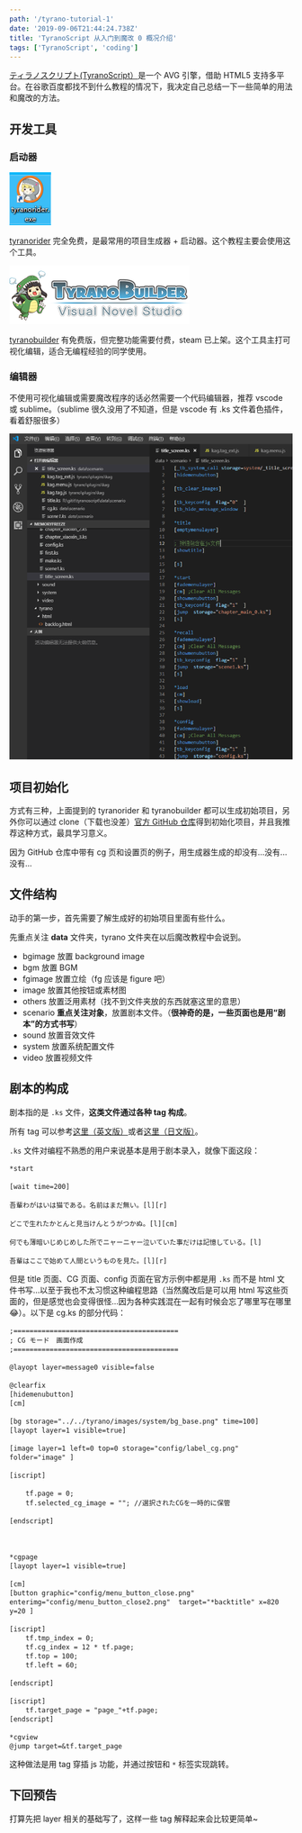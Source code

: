 ```yaml
---
path: '/tyrano-tutorial-1'
date: '2019-09-06T21:44:24.738Z'
title: 'TyranoScript 从入门到魔改 0 概况介绍'
tags: ['TyranoScript', 'coding']
---
```


[ティラノスクリプト(TyranoScript）](https://tyrano.jp/)是一个 AVG 引擎，借助 HTML5 支持多平台。在谷歌百度都找不到什么教程的情况下，我决定自己总结一下一些简单的用法和魔改的方法。

## 开发工具

### 启动器

![](tyranorider.png)

[tyranorider](https://tyrano.jp/usage/tech/rider) 完全免费，是最常用的项目生成器 + 启动器。这个教程主要会使用这个工具。

![](tyranobuilder.png)

[tyranobuilder](https://b.tyrano.jp/) 有免费版，但完整功能需要付费，steam 已上架。这个工具主打可视化编辑，适合无编程经验的同学使用。

### 编辑器

不使用可视化编辑或需要魔改程序的话必然需要一个代码编辑器，推荐 vscode 或 sublime。（sublime 很久没用了不知道，但是 vscode 有 .ks 文件着色插件，看着舒服很多）

![](vscode.png)

## 项目初始化

方式有三种，上面提到的 tyranorider 和 tyranobuilder 都可以生成初始项目，另外你可以通过 clone（下载也没差）[官方 GitHub 仓库](https://github.com/ShikemokuMK/tyranoscript)得到初始化项目，并且我推荐这种方式，最具学习意义。

因为 GitHub 仓库中带有 cg 页和设置页的例子，用生成器生成的却没有...没有...没有...

## 文件结构

动手的第一步，首先需要了解生成好的初始项目里面有些什么。

先重点关注 **data** 文件夹，tyrano 文件夹在以后魔改教程中会说到。

- bgimage 放置 background image
- bgm 放置 BGM
- fgimage 放置立绘（fg 应该是 figure 吧）
- image 放置其他按钮或素材图
- others 放置泛用素材（找不到文件夹放的东西就塞这里的意思）
- scenario **重点关注对象**，放置剧本文件。（**很神奇的是，一些页面也是用“剧本”的方式书写**）
- sound 放置音效文件
- system 放置系统配置文件
- video 放置视频文件

## 剧本的构成

剧本指的是 `.ks` 文件，**这类文件通过各种 tag 构成**。

所有 tag 可以参考[这里（英文版）](https://tyranobuilder.com/tyranoscript-tags-reference/)或者[这里（日文版）](https://tyrano.jp/tag/)。

`.ks` 文件对编程不熟悉的用户来说基本是用于剧本录入，就像下面这段：

```
*start

[wait time=200]

吾輩わがはいは猫である。名前はまだ無い。[l][r]

どこで生れたかとんと見当けんとうがつかぬ。[l][cm]

何でも薄暗いじめじめした所でニャーニャー泣いていた事だけは記憶している。[l]

吾輩はここで始めて人間というものを見た。[l][r]
```

但是 title 页面、CG 页面、config 页面在官方示例中都是用 `.ks` 而不是 html 文件书写...以至于我也不太习惯这种编程思路（当然魔改后是可以用 html 写这些页面的，但是感觉也会变得很怪...因为各种实践混在一起有时候会忘了哪里写在哪里 😂）。以下是 cg.ks 的部分代码：

```
;=========================================
; CG モード　画面作成
;=========================================

@layopt layer=message0 visible=false

@clearfix
[hidemenubutton]
[cm]

[bg storage="../../tyrano/images/system/bg_base.png" time=100]
[layopt layer=1 visible=true]

[image layer=1 left=0 top=0 storage="config/label_cg.png" folder="image" ]

[iscript]

    tf.page = 0;
    tf.selected_cg_image = ""; //選択されたCGを一時的に保管

[endscript]



*cgpage
[layopt layer=1 visible=true]

[cm]
[button graphic="config/menu_button_close.png" enterimg="config/menu_button_close2.png"  target="*backtitle" x=820 y=20 ]

[iscript]
    tf.tmp_index = 0;
    tf.cg_index = 12 * tf.page;
    tf.top = 100;
    tf.left = 60;

[endscript]

[iscript]
	tf.target_page = "page_"+tf.page;
[endscript]

*cgview
@jump target=&tf.target_page
```

这种做法是用 tag 穿插 js 功能，并通过按钮和 `*` 标签实现跳转。

## 下回预告

打算先把 layer 相关的基础写了，这样一些 tag 解释起来会比较更简单~
